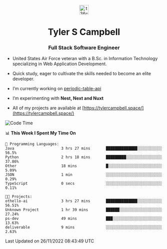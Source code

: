 <p align="center">
<a href="https://www.linkedin.com/in/t36campbell" target="blank"><img align="center" src="https://ik.imagekit.io/t36campbell/Portfolio/linkedin.png.original_m8bbGgPh6.png" alt="t36campbell" height="30" width="30" /></a>
</p>
<h1 align="center">Tyler S Campbell</h1>
<h3 align="center">Full Stack Software Engineer</h3>

* United States Air Force veteran with a B.Sc. in Information Technology specializing in Web Application Development. 

* Quick study, eager to cultivate the skills needed to become an elite developer.

* I’m currently working on [periodic-table-api](https://github.com/t36campbell/periodic-table-api)

* I’m experimenting with **Nest, Next and Nuxt**

* All of my projects are available at [https://tylercampbell.space/](https://tylercampbell.space/)

<!--START_SECTION:waka-->
![Code Time](http://img.shields.io/badge/Code%20Time-2%2C010%20hrs%2026%20mins-blue)

📊 **This Week I Spent My Time On** 

```text
💬 Programming Languages: 
Java                     3 hrs 27 mins       ██████████████░░░░░░░░░░░   56.5% 
Python                   2 hrs 18 mins       █████████░░░░░░░░░░░░░░░░   37.86% 
Other                    18 mins             █░░░░░░░░░░░░░░░░░░░░░░░░   5.09% 
JSON                     1 min               ░░░░░░░░░░░░░░░░░░░░░░░░░   0.29% 
TypeScript               0 secs              ░░░░░░░░░░░░░░░░░░░░░░░░░   0.11%

🐱‍💻 Projects: 
othello-ai               3 hrs 27 mins       ██████████████░░░░░░░░░░░   56.51% 
Unknown Project          1 hr 39 mins        ██████░░░░░░░░░░░░░░░░░░░   27.24% 
ps-dev                   49 mins             ███░░░░░░░░░░░░░░░░░░░░░░   13.63% 
deliverable              9 mins              ░░░░░░░░░░░░░░░░░░░░░░░░░   2.63%

```


 Last Updated on 26/11/2022 08:43:49 UTC
<!--END_SECTION:waka-->
